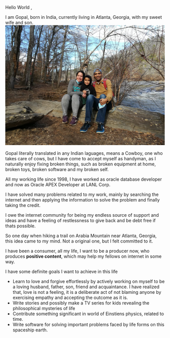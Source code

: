 Hello World ,

I am Gopal, born in India, currently living in Atlanta, Georgia, with my sweet wife and son. 
![Family](https://github.com/gopalmallya/gopalmallya/blob/master/family.jpg?raw=true)

Gopal literally translated in any Indian laguages, means a Cowboy, one who takes care of cows, but I have come to accept myself as handyman, as I naturally enjoy  fixing broken things, such as broken equipment at home, broken toys, broken software and my broken self. 

All my working life since 1998, I have worked as oracle database developer and now as Oracle APEX Developer at LANL Corp. 

I have solved many problems related to my work, mainly by searching the internet and then applying the information to solve the problem and finally taking the credit. 

I owe the internet community for being my endless source of support and ideas and have a feeling of restlessness to give back and be debt free if thats possible.

So one day when hiking a trail on Arabia Mountain near Atlanta, Georgia, this idea came to my mind. Not a original one, but I felt committed to it.

I have been a consumer, all my life, I want to be a producer now, who produces **positive content**,
which may help my fellows on internet in some way. 

I have some definite goals I want to achieve in this life

- Learn to love and forgive effortlessly by actively working on myself to be a loving husband, father, son, friend and acquaintance. I have realized that, love is not a feeling, it is a deliberate act of not blaming anyone by exercising empathy and accepting the outcome as it is.
- Write stories and possibly make a TV series for kids revealing the philosophical mysteries of life
- Contribute something significant in world of Einstiens physics, related to time.
- Write software for solving important problems faced by life forms on this spaceship earth.




